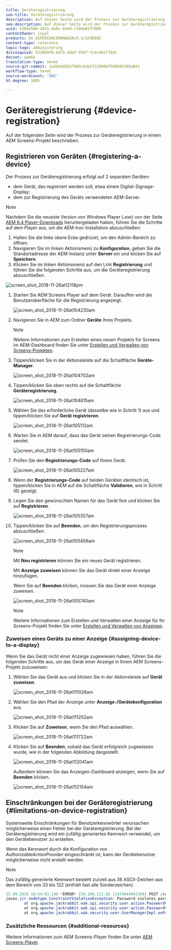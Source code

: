 ```yaml
---
title: Geräteregistrierung
seo-title: Geräteregistrierung
description: Auf dieser Seite wird der Prozess zur Geräteregistrierung in einem AEM Screens-Projekt beschrieben.
seo-description: Auf dieser Seite wird der Prozess zur Geräteregistrierung in einem AEM Screens-Projekt beschrieben.
uuid: 5365e506-1641-4a0c-b34d-c39da02f700b
contentOwner: jsyal
products: SG_EXPERIENCEMANAGER/6.5/SCREENS
content-type: reference
topic-tags: administering
discoiquuid: 523084f6-bd71-4daf-95b7-fc4c481f76dc
docset: aem65
translation-type: tm+mt
source-git-commit: 2a3bbdd283f983cbdb5f21b606f508603385e041
workflow-type: tm+mt
source-wordcount: '562'
ht-degree: 100%

---
```



# Geräteregistrierung {#device-registration}

Auf der folgenden Seite wird der Prozess zur Geräteregistrierung in einem AEM Screens-Projekt beschrieben.

## Registrieren von Geräten {#registering-a-device}

Der Prozess zur Geräteregistrierung erfolgt auf 2 separaten Geräten:

* dem Gerät, das registriert werden soll, etwa einem Digital-Signage-Display;
* dem zur Registrierung des Geräts verwendeten AEM-Server.

>[!NOTE]
>
>Nachdem Sie die neueste Version von Windows Player (*.exe*) von der Seite [AEM 6.4 Player-Downloads](https://download.macromedia.com/screens/) heruntergeladen haben, führen Sie die Schritte auf dem Player aus, um die AEM-hoc-Installation abzuschließen:
>
>1. Halten Sie die linke obere Ecke gedrückt, um den Admin-Bereich zu öffnen.
>1. Navigieren Sie im linken Aktionsmenü zu **Konfiguration**, geben Sie die Standortadresse der AEM-Instanz unter **Server** ein und klicken Sie auf **Speichern**.
>1. Klicken Sie im linken Aktionsmenü auf den Link **Registrierung** und führen Sie die folgenden Schritte aus, um die Geräteregistrierung abzuschließen.
>



![screen_shot_2018-11-26at12118pm](assets/screen_shot_2018-11-26at12118pm.png)

1. Starten Sie AEM Screens Player auf dem Gerät. Daraufhin wird die Benutzeroberfläche für die Registrierung angezeigt.

   ![screen_shot_2018-11-26at104230am](assets/screen_shot_2018-11-26at104230am.png)

1. Navigieren Sie in AEM zum Ordner **Geräte** Ihres Projekts.

   >[!NOTE]
   >
   >Weitere Informationen zum Erstellen eines neuen Projekts für Screens im AEM-Dashboard finden Sie unter [Erstellen und Verwalten von Screens-Projekten](creating-a-screens-project.md).

1. Tippen/klicken Sie in der Aktionsleiste auf die Schaltfläche **Geräte-Manager**.

   ![screen_shot_2018-11-26at104702am](assets/screen_shot_2018-11-26at104702am.png)

1. Tippen/klicken Sie oben rechts auf die Schaltfläche **Geräteregistrierung**.

   ![screen_shot_2018-11-26at104815am](assets/screen_shot_2018-11-26at104815am.png)

1. Wählen Sie das erforderliche Gerät (dasselbe wie in Schritt 1) aus und tippen/klicken Sie auf **Gerät registrieren**.

   ![screen_shot_2018-11-26at105112am](assets/screen_shot_2018-11-26at105112am.png)

1. Warten Sie in AEM darauf, dass das Gerät seinen Registrierungs-Code sendet.

   ![screen_shot_2018-11-26at105150am](assets/screen_shot_2018-11-26at105150am.png)

1. Prüfen Sie den **Registrierungs-Code** auf Ihrem Gerät.

   ![screen_shot_2018-11-26at105227am](assets/screen_shot_2018-11-26at105227am.png)

1. Wenn der **Registrierungs-Code** auf beiden Geräten identisch ist, tippen/klicken Sie in AEM auf die Schaltfläche **Validieren**, wie in Schritt (6) gezeigt.
1. Legen Sie den gewünschten Namen für das Gerät fest und klicken Sie auf **Registrieren**.

   ![screen_shot_2018-11-26at105357am](assets/screen_shot_2018-11-26at105357am.png)

1. Tippen/klicken Sie auf **Beenden**, um den Registrierungsprozess abzuschließen.

   ![screen_shot_2018-11-26at105456am](assets/screen_shot_2018-11-26at105456am.png)

   >[!NOTE]
   >
   >Mit **Neu registrieren** können Sie ein neues Gerät registrieren.
   >
   >Mit **Anzeige zuweisen** können Sie das Gerät direkt einer Anzeige hinzufügen.

   Wenn Sie auf **Beenden** klicken, müssen Sie das Gerät einer Anzeige zuweisen.

   ![screen_shot_2018-11-26at105740am](assets/screen_shot_2018-11-26at105740am.png)

   >[!NOTE]
   >
   >Weitere Informationen zum Erstellen und Verwalten einer Anzeige für Ihr Screens-Projekt finden Sie unter [Erstellen und Verwalten von Anzeigen](managing-displays.md).

### Zuweisen eines Geräts zu einer Anzeige {#assigning-device-to-a-display}

Wenn Sie das Gerät nicht einer Anzeige zugewiesen haben, führen Sie die folgenden Schritte aus, um das Gerät einer Anzeige in Ihrem AEM Screens-Projekt zuzuweisen:

1. Wählen Sie das Gerät aus und klicken Sie in der Aktionsleiste auf **Gerät zuweisen**.

   ![screen_shot_2018-11-26at111026am](assets/screen_shot_2018-11-26at111026am.png)

1. Wählen Sie den Pfad der Anzeige unter **Anzeige-/Gerätekonfiguration** aus.

   ![screen_shot_2018-11-26at111252am](assets/screen_shot_2018-11-26at111252am.png)

1. Klicken Sie auf **Zuweisen**, wenn Sie den Pfad auswählen.

   ![screen_shot_2018-11-26at111722am](assets/screen_shot_2018-11-26at111722am.png)

1. Klicken Sie auf **Beenden**, sobald das Gerät erfolgreich zugewiesen wurde, wie in der folgenden Abbildung dargestellt.

   ![screen_shot_2018-11-26at112041am](assets/screen_shot_2018-11-26at112041am.png)

   Außerdem können Sie das Anzeigen-Dashboard anzeigen, wenn Sie auf **Beenden** klicken.

   ![screen_shot_2018-11-26at112154am](assets/screen_shot_2018-11-26at112154am.png)

## Einschränkungen bei der Geräteregistrierung {#limitations-on-device-registration}

Systemweite Einschränkungen für Benutzerkennwörter verursachen möglicherweise einen Fehler bei der Geräteregistrierung. Bei der Geräteregistrierung wird ein zufällig generiertes Kennwort verwendet, um den Gerätebenutzer zu erstellen.

Wenn das Kennwort durch die Konfiguration von *AuthorizableActionProvider* eingeschränkt ist, kann der Gerätebenutzer möglicherweise nicht erstellt werden.

>[!NOTE]
>
>Das zufällig generierte Kennwort besteht zurzeit aus 36 ASCII-Zeichen aus dem Bereich von 33 bis 122 (enthält fast alle Sonderzeichen).

```java
25.09.2016 16:54:03.140 *ERROR* [59.100.121.82 [1474844043109] POST /content/screens/svc/registration HTTP/1.1] com.adobe.cq.screens.device.registration.impl.RegistrationServlet Error during device registration
javax.jcr.nodetype.ConstraintViolationException: Password violates password constraint (^(?=.*\d).{7,9}$).
        at org.apache.jackrabbit.oak.spi.security.user.action.PasswordValidationAction.validatePassword(PasswordValidationAction.java:105)
        at org.apache.jackrabbit.oak.spi.security.user.action.PasswordValidationAction.onPasswordChange(PasswordValidationAction.java:76)
        at org.apache.jackrabbit.oak.security.user.UserManagerImpl.onPasswordChange(UserManagerImpl.java:308)
```

### Zusätzliche Ressourcen {#additional-resources}

Weitere Informationen zum AEM Screens-Player finden Sie unter [AEM Screens-Player](working-with-screens-player.md).
